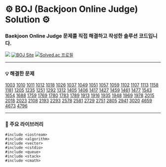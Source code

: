 # ⚙️ BOJ (Backjoon Online Judge) Solution ⚙️

### Baekjoon Online Judge 문제를 직접 해결하고 작성한 솔루션 코드입니다.

<img src="https://img.shields.io/badge/C++-00599C?style=flat-square&logo=C%2B%2B&logoColor=white"/> [![BOJ Site](https://img.shields.io/badge/-Baekjoon-red)](https://www.acmicpc.net/) [![Solved.ac 프로필](http://mazassumnida.wtf/api/mini/generate_badge?boj=fabric93)](https://solved.ac/fabric93)

<hr>

### 💡 해결한 문제
  
[1003](https://github.com/devhkyu/BOJ/blob/main/problem/1003.cpp)
[1010](https://github.com/devhkyu/BOJ/blob/main/problem/1010.cpp)
[1011](https://github.com/devhkyu/BOJ/blob/main/problem/1011.cpp)
[1012](https://github.com/devhkyu/BOJ/blob/main/problem/1012.cpp)
[1018](https://github.com/devhkyu/BOJ/blob/main/problem/1018.cpp)
[1026](https://github.com/devhkyu/BOJ/blob/main/problem/1026.cpp)
[1037](https://github.com/devhkyu/BOJ/blob/main/problem/1037.cpp)
[1049](https://github.com/devhkyu/BOJ/blob/main/problem/1049.cpp)
[1051](https://github.com/devhkyu/BOJ/blob/main/problem/1051.cpp)
[1057](https://github.com/devhkyu/BOJ/blob/main/problem/1057.cpp)
[1059](https://github.com/devhkyu/BOJ/blob/main/problem/1059.cpp)
[1102](https://github.com/devhkyu/BOJ/blob/main/problem/1102.cpp)
[1107](https://github.com/devhkyu/BOJ/blob/main/problem/1107.cpp)
[1113](https://github.com/devhkyu/BOJ/blob/main/problem/1113.cpp)
[1158](https://github.com/devhkyu/BOJ/blob/main/problem/1158.cpp)
[1181](https://github.com/devhkyu/BOJ/blob/main/problem/1181.cpp)
[1205](https://github.com/devhkyu/BOJ/blob/main/problem/1205.cpp)
[1235](https://github.com/devhkyu/BOJ/blob/main/problem/1235.cpp)
[1251](https://github.com/devhkyu/BOJ/blob/main/problem/1251.cpp)
[1292](https://github.com/devhkyu/BOJ/blob/main/problem/1292.cpp)
[1312](https://github.com/devhkyu/BOJ/blob/main/problem/1312.cpp)
[1405](https://github.com/devhkyu/BOJ/blob/main/problem/1405.cpp)
[1406](https://github.com/devhkyu/BOJ/blob/main/problem/1406.cpp)
[1417](https://github.com/devhkyu/BOJ/blob/main/problem/1417.cpp)
[1427](https://github.com/devhkyu/BOJ/blob/main/problem/1427.cpp)
[1459](https://github.com/devhkyu/BOJ/blob/main/problem/1459.cpp)
[1461](https://github.com/devhkyu/BOJ/blob/main/problem/1461.cpp)
[1477](https://github.com/devhkyu/BOJ/blob/main/problem/1477.cpp)
[1543](https://github.com/devhkyu/BOJ/blob/main/problem/1543.cpp)
[1654](https://github.com/devhkyu/BOJ/blob/main/problem/1654.cpp)
[1688](https://github.com/devhkyu/BOJ/blob/main/problem/1688.cpp)
[1759](https://github.com/devhkyu/BOJ/blob/main/problem/1759.cpp)
[1769](https://github.com/devhkyu/BOJ/blob/main/problem/1769.cpp)
[1780](https://github.com/devhkyu/BOJ/blob/main/problem/1780.cpp)
[1783](https://github.com/devhkyu/BOJ/blob/main/problem/1783.cpp)
[1789](https://github.com/devhkyu/BOJ/blob/main/problem/1789.cpp)
[1913](https://github.com/devhkyu/BOJ/blob/main/problem/1913.cpp)
[1916](https://github.com/devhkyu/BOJ/blob/main/problem/1916.cpp)
[1935](https://github.com/devhkyu/BOJ/blob/main/problem/1935.cpp)
[1948](https://github.com/devhkyu/BOJ/blob/main/problem/1948.cpp)
[1969](https://github.com/devhkyu/BOJ/blob/main/problem/1969.cpp)
[1978](https://github.com/devhkyu/BOJ/blob/main/problem/1978.cpp)
[2015](https://github.com/devhkyu/BOJ/blob/main/problem/2015.cpp)
[2018](https://github.com/devhkyu/BOJ/blob/main/problem/2018.cpp)
[2023](https://github.com/devhkyu/BOJ/blob/main/problem/2023.cpp)
[2108](https://github.com/devhkyu/BOJ/blob/main/problem/2108.cpp)
[2193](https://github.com/devhkyu/BOJ/blob/main/problem/2193.cpp)
[2293](https://github.com/devhkyu/BOJ/blob/main/problem/2293.cpp)
[2578](https://github.com/devhkyu/BOJ/blob/main/problem/2578.cpp)
[2581](https://github.com/devhkyu/BOJ/blob/main/problem/2581.cpp)
[2729](https://github.com/devhkyu/BOJ/blob/main/problem/2729.cpp)
[2751](https://github.com/devhkyu/BOJ/blob/main/problem/2751.cpp)
[2805](https://github.com/devhkyu/BOJ/blob/main/problem/2805.cpp)
[2941](https://github.com/devhkyu/BOJ/blob/main/problem/2941.cpp)
[3020](https://github.com/devhkyu/BOJ/blob/main/problem/3020.cpp)
[4659](https://github.com/devhkyu/BOJ/blob/main/problem/4659.cpp)
[4673](https://github.com/devhkyu/BOJ/blob/main/problem/4673.cpp)
[4796](https://github.com/devhkyu/BOJ/blob/main/problem/4796.cpp)

<hr>

### 📖 주요 라이브러리

```
#include <iostream>
#include <algorithm>
#include <vector>
#include <cstdio>
#include <queue>
#include <stack>
#include <cmath>
```
